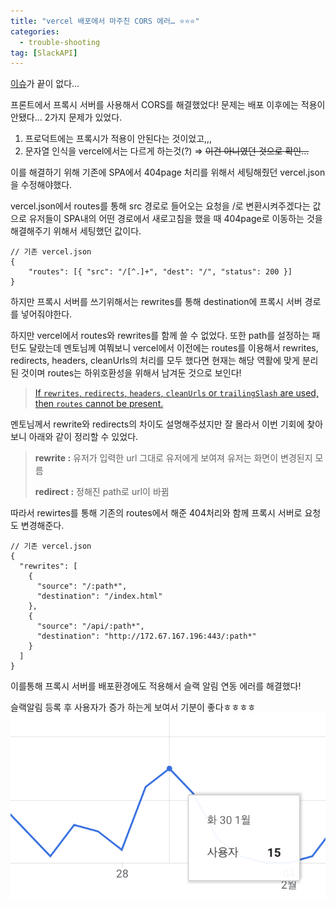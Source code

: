 ```yaml
---
title: "vercel 배포에서 마주친 CORS 에러… ⭐️⭐️⭐️"
categories:
  - trouble-shooting
tag: [SlackAPI]
---
```


[이슈](https://github.com/prgrms-fe-devcourse/FEDC5_DevNamu_eunsu/pull/207#issue-2083813581)가 끝이 없다...

프론트에서 프록시 서버를 사용해서 CORS를 해결했었다! 문제는 배포 이후에는 적용이안됐다… 2가지 문제가 있었다.

1. 프로덕트에는 프록시가 적용이 안된다는 것이었고,,,
2. 문자열 인식을 vercel에서는 다르게 하는것(?) ⇒ ~~이건 아니였던 것으로 확인…~~

이를 해결하기 위해 기존에 SPA에서 404page 처리를 위해서 세팅해줬던 vercel.json을 수정해야했다.

vercel.json에서 routes를 통해 src 경로로 들어오는 요청을 /로 변환시켜주겠다는 값으로 유저들이 SPA내의 어떤 경로에서 새로고침을 했을 때 404page로 이동하는 것을 해결해주기 위해서 세팅했던 값이다.

```tsx
// 기존 vercel.json
{
	"routes": [{ "src": "/[^.]+", "dest": "/", "status": 200 }]
}
```

하지만 프록시 서버를 쓰기위해서는 rewrites를 통해 destination에 프록시 서버 경로를 넣어줘야한다.

하지만 vercel에서 routes와 rewrites를 함께 쓸 수 없었다. 또한 path를 설정하는 패턴도 달랐는데 멘토님께 여쭤보니 vercel에서 이전에는 routes를 이용해서 rewrites, redirects, headers, cleanUrls의 처리를 모두 했다면 현재는 해당 역활에 맞게 분리된 것이며 routes는 하위호환성을 위해서 남겨둔 것으로 보인다!

> [If `rewrites`, `redirects`, `headers`, `cleanUrls` or `trailingSlash` are used, then `routes` cannot be present.](https://github.com/prgrms-fe-devcourse/FEDC5_DevNamu_eunsu/pull/207#issuecomment-1893627348)

멘토님께서 rewrite와 redirects의 차이도 설명해주셨지만 잘 몰라서 이번 기회에 찾아보니 아래와 같이 정리할 수 있었다.

> **rewrite :** 유저가 입력한 url 그대로 유저에게 보여져 유저는 화면이 변경된지 모름
>
> **redirect :** 정해진 path로 url이 바뀜

따라서 rewirtes를 통해 기존의 routes에서 해준 404처리와 함께 프록시 서버로 요청도 변경해준다.

```tsx
// 기존 vercel.json
{
  "rewrites": [
    {
      "source": "/:path*",
      "destination": "/index.html"
    },
    {
      "source": "/api/:path*",
      "destination": "http://172.67.167.196:443/:path*"
    }
  ]
}
```

이를통해 프록시 서버를 배포환경에도 적용해서 슬랙 알림 연동 에러를 해결했다!

슬랙알림 등록 후 사용자가 증가 하는게 보여서 기분이 좋다ㅎㅎㅎㅎ
![alt text](/images/2024-01-17-2024-01-17-01/image.png)
